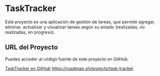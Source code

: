 # TaskTracker

Este proyecto es una aplicación de gestión de tareas, que permite agregar, eliminar, actualizar y visualizar tareas según su estado (realizadas, no realizadas, en progreso).

## URL del Proyecto

Puedes acceder al código fuente de este proyecto en GitHub:

[TaskTracker en GitHub](https://github.com/JosueProgrammer/TaskTracker/tree/main)
https://roadmap.sh/projects/task-tracker
